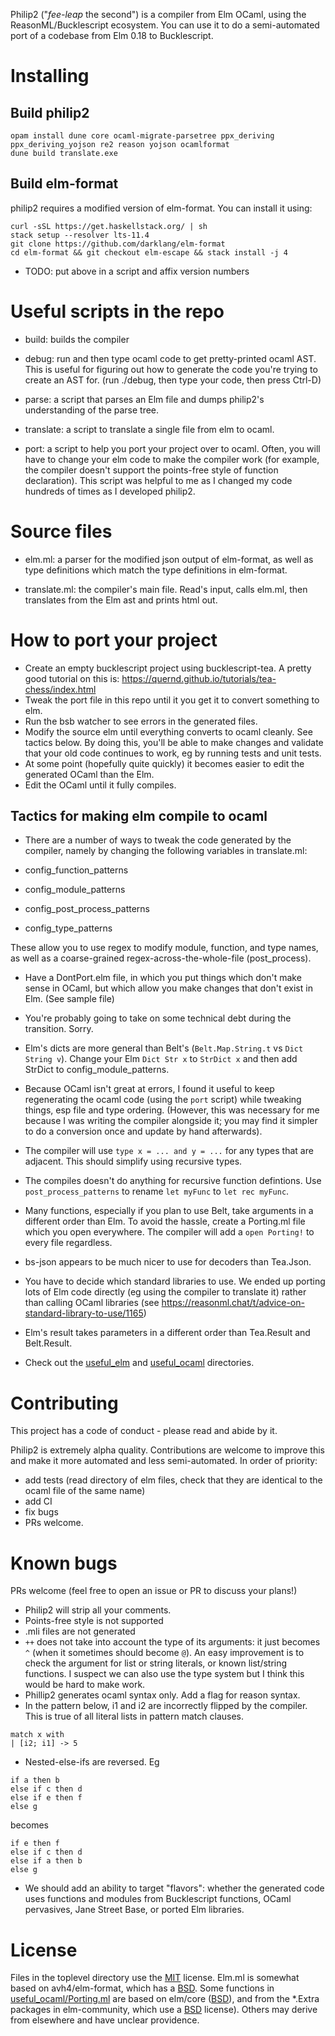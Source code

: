 Philip2 ("*fee-leap* the second") is a compiler from Elm OCaml, using the ReasonML/Bucklescript ecosystem. You can use it to do a semi-automated port of a codebase from Elm 0.18 to Bucklescript.

# Installing

## Build philip2

```
opam install dune core ocaml-migrate-parsetree ppx_deriving ppx_deriving_yojson re2 reason yojson ocamlformat
dune build translate.exe
```

## Build elm-format

philip2 requires a modified version of elm-format. You can install it using:

```
curl -sSL https://get.haskellstack.org/ | sh
stack setup --resolver lts-11.4
git clone https://github.com/darklang/elm-format
cd elm-format && git checkout elm-escape && stack install -j 4
```

- TODO: put above in a script and affix version numbers

# Useful scripts in the repo

- build: builds the compiler

- debug: run and then type ocaml code to get pretty-printed ocaml AST. This is useful for figuring out how to generate the code you're trying to create an AST for. (run ./debug, then type your code, then press Ctrl-D)

- parse: a script that parses an Elm file and dumps philip2's understanding of the parse tree.

- translate: a script to translate a single file from elm to ocaml.

- port: a script to help you port your project over to ocaml. Often, you will have to change your elm code to make the compiler work (for example, the compiler doesn't support the points-free style of function declaration). This script was helpful to me as I changed my code hundreds of times as I developed philip2.

# Source files

- elm.ml: a parser for the modified json output of elm-format, as well as type definitions which match the type definitions in elm-format.

- translate.ml: the compiler's main file. Read's input, calls elm.ml, then translates from the Elm ast and prints html out.

# How to port your project

- Create an empty bucklescript project using bucklescript-tea. A pretty good tutorial on this is: https://quernd.github.io/tutorials/tea-chess/index.html
- Tweak the port file in this repo until it you get it to convert something to elm.
- Run the bsb watcher to see errors in the generated files.
- Modify the source elm until everything converts to ocaml cleanly. See tactics below. By doing this, you'll be able to make changes and validate that your old code continues to work, eg by running tests and unit tests.
- At some point (hopefully quite quickly) it becomes easier to edit the generated OCaml than the Elm.
- Edit the OCaml until it fully compiles.

## Tactics for making elm compile to ocaml

- There are a number of ways to tweak the code generated by the compiler, namely by changing the following variables in translate.ml:

- config_function_patterns
- config_module_patterns
- config_post_process_patterns
- config_type_patterns

These allow you to use regex to modify module, function, and type names, as well as a coarse-grained regex-across-the-whole-file (post_process).

- Have a DontPort.elm file, in which you put things which don't make sense in OCaml, but which allow you make changes that don't exist in Elm. (See sample file)

- You're probably going to take on some technical debt during the transition. Sorry.

- Elm's dicts are more general than Belt's (`Belt.Map.String.t` vs `Dict String v`). Change your Elm `Dict Str x` to `StrDict x` and then add StrDict to config_module_patterns.

- Because OCaml isn't great at errors, I found it useful to keep regenerating the ocaml code (using the `port` script) while tweaking things, esp file and type ordering. (However, this was necessary for me because I was writing the compiler alongside it; you may find it simpler to do a conversion once and update by hand afterwards).

- The compiler will use `type x = ... and y = ...` for any types that are adjacent. This should simplify using recursive types.

- The compiles doesn't do anything for recursive function defintions. Use `post_process_patterns` to rename `let myFunc` to `let rec myFunc`.

- Many functions, especially if you plan to use Belt, take arguments in a different order than Elm. To avoid the hassle, create a Porting.ml file which you open everywhere. The compiler will add a `open Porting!` to every file regardless.

- bs-json appears to be much nicer to use for decoders than Tea.Json.

- You have to decide which standard libraries to use. We ended up porting lots of Elm code directly (eg using the compiler to translate it) rather than calling OCaml libraries (see https://reasonml.chat/t/advice-on-standard-library-to-use/1165)

- Elm's result takes parameters in a different order than Tea.Result and Belt.Result.

- Check out the [useful_elm](/useful_elm) and [useful_ocaml](/useful_ocaml) directories.



# Contributing

This project has a code of conduct - please read and abide by it.

Philip2 is extremely alpha quality. Contributions are welcome to improve this and make it more automated and less semi-automated. In order of priority:

- add tests (read directory of elm files, check that they are identical to the ocaml file of the same name)
- add CI
- fix bugs
- PRs welcome.


# Known bugs

PRs welcome (feel free to open an issue or PR to discuss your plans!)

- Philip2 will strip all your comments.
- Points-free style is not supported
- .mli files are not generated
- `++` does not take into account the type of its arguments: it just becomes `^` (when it sometimes should become `@`). An easy improvement is to check the argument for list or string literals, or known list/string functions. I suspect we can also use the type system but I think this would be hard to make work.
- Phillip2 generates ocaml syntax only. Add a flag for reason syntax.
- In the pattern below, i1 and i2 are incorrectly flipped by the compiler. This is true of all literal lists in pattern match clauses.

```
match x with
| [i2; i1] -> 5
```

- Nested-else-ifs are reversed. Eg

```
if a then b
else if c then d
else if e then f
else g
```

becomes

```
if e then f
else if c then d
else if a then b
else g
```

- We should add an ability to target "flavors": whether the generated code uses functions and modules from Bucklescript functions, OCaml pervasives, Jane Street Base, or ported Elm libraries.


# License

Files in the toplevel directory use the [MIT](https://github.com/darklang/philip2/blob/master/LICENSE) license. Elm.ml is somewhat based on avh4/elm-format, which has a [BSD](https://github.com/avh4/elm-format/blob/master/LICENSE). Some functions in [useful_ocaml/Porting.ml](https://github.com/darklang/philip2/blob/master/useful_ocaml/Porting.ml) are based on elm/core ([BSD](https://github.com/elm/core/blob/1.0.0/LICENSE)), and from the \*.Extra packages in elm-community, which use a [BSD](https://github.com/elm-community/string-extra/blob/master/LICENSE) license). Others may derive from elsewhere and have unclear providence.
